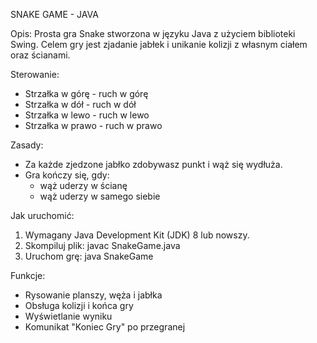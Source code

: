 SNAKE GAME - JAVA

Opis:
Prosta gra Snake stworzona w języku Java z użyciem biblioteki Swing.
Celem gry jest zjadanie jabłek i unikanie kolizji z własnym ciałem oraz ścianami.

Sterowanie:
- Strzałka w górę    - ruch w górę
- Strzałka w dół     - ruch w dół
- Strzałka w lewo    - ruch w lewo
- Strzałka w prawo   - ruch w prawo

Zasady:
- Za każde zjedzone jabłko zdobywasz punkt i wąż się wydłuża.
- Gra kończy się, gdy:
  * wąż uderzy w ścianę
  * wąż uderzy w samego siebie

Jak uruchomić:
1. Wymagany Java Development Kit (JDK) 8 lub nowszy.
2. Skompiluj plik:
   javac SnakeGame.java
3. Uruchom grę:
   java SnakeGame

Funkcje:
- Rysowanie planszy, węża i jabłka
- Obsługa kolizji i końca gry
- Wyświetlanie wyniku
- Komunikat "Koniec Gry" po przegranej

